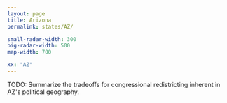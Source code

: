 ```yaml
---
layout: page
title: Arizona
permalink: states/AZ/

small-radar-width: 300
big-radar-width: 500
map-width: 700

xx: "AZ"
---
```


TODO: Summarize the tradeoffs for congressional redistricting inherent in AZ's political geography.